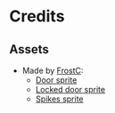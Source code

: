 # Credits
## Assets
- Made by [FrostC](https://github.com/Frostwithasideofsalt):
  - [Door sprite](res/sprites/door.png)
  - [Locked door sprite](res/sprites/door_locked.png)
  - [Spikes sprite](res/sprites/spike.png)
